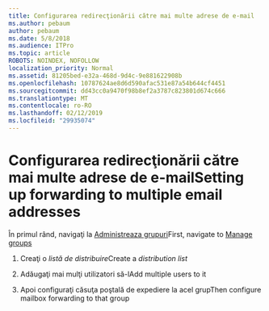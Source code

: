 ```yaml
---
title: Configurarea redirecţionării către mai multe adrese de e-mail
ms.author: pebaum
author: pebaum
ms.date: 5/8/2018
ms.audience: ITPro
ms.topic: article
ROBOTS: NOINDEX, NOFOLLOW
localization_priority: Normal
ms.assetid: 81205bed-e32a-468d-9d4c-9e881622908b
ms.openlocfilehash: 10787624ae8d6d590afac531e87a54b644cf4451
ms.sourcegitcommit: dd43cc0a9470f98b8ef2a3787c823801d674c666
ms.translationtype: MT
ms.contentlocale: ro-RO
ms.lasthandoff: 02/12/2019
ms.locfileid: "29935074"
---
```

# <a name="setting-up-forwarding-to-multiple-email-addresses"></a><span data-ttu-id="b4426-102">Configurarea redirecţionării către mai multe adrese de e-mail</span><span class="sxs-lookup"><span data-stu-id="b4426-102">Setting up forwarding to multiple email addresses</span></span>

<span data-ttu-id="b4426-103">În primul rând, navigaţi la [Administreaza grupuri](https://portal.office.com/adminportal/home#/groups)</span><span class="sxs-lookup"><span data-stu-id="b4426-103">First, navigate to [Manage groups](https://portal.office.com/adminportal/home#/groups)</span></span>
  
1. <span data-ttu-id="b4426-104">Creaţi o *listă de distribuire*</span><span class="sxs-lookup"><span data-stu-id="b4426-104">Create a  *distribution list*</span></span> 
    
2. <span data-ttu-id="b4426-105">Adăugaţi mai mulţi utilizatori să-l</span><span class="sxs-lookup"><span data-stu-id="b4426-105">Add multiple users to it</span></span>
    
3. <span data-ttu-id="b4426-106">Apoi configuraţi căsuţa poştală de expediere la acel grup</span><span class="sxs-lookup"><span data-stu-id="b4426-106">Then configure mailbox forwarding to that group</span></span>
    

